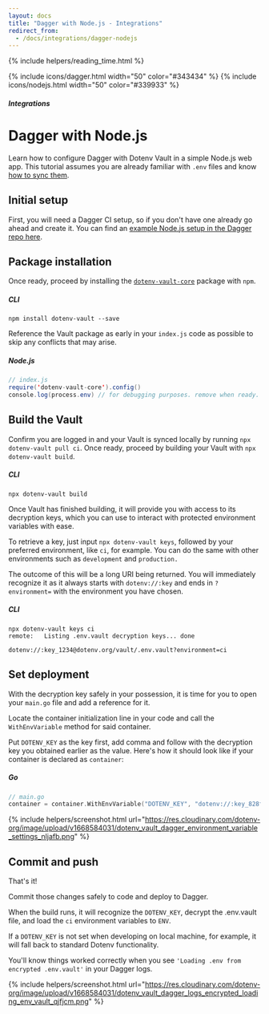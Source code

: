 ```yaml
---
layout: docs
title: "Dagger with Node.js - Integrations"
redirect_from:
  - /docs/integrations/dagger-nodejs
---
```


{% include helpers/reading_time.html %}

{% include icons/dagger.html width="50" color="#343434" %}
{% include icons/nodejs.html width="50" color="#339933" %}

##### Integrations

# __Dagger with Node.js__

Learn how to configure Dagger with Dotenv Vault in a simple Node.js web app. This tutorial assumes you are already familiar with `.env` files and know [how to sync them](/docs/tutorials/sync).

## Initial setup
First, you will need a Dagger CI setup, so if you don't have one already go ahead and create it. You can find an [example Node.js setup in the Dagger repo here](https://github.com/dagger/examples/tree/main/templates/nodejs/npm/gosdk).

## Package installation
Once ready, proceed by installing the [`dotenv-vault-core`](https://github.com/dotenv-org/dotenv-vault-core) package with `npm`.

##### CLI
```shell
npm install dotenv-vault --save
```

Reference the Vault package as early in your `index.js` code as possible to skip any conflicts that may arise.

##### Node.js

```java
// index.js
require('dotenv-vault-core').config()
console.log(process.env) // for debugging purposes. remove when ready.
```

## Build the Vault
Confirm you are logged in and your Vault is synced locally by running `npx dotenv-vault pull ci`. Once ready, proceed by building your Vault with `npx dotenv-vault build`.

##### CLI

```shell
npx dotenv-vault build
```

Once Vault has finished building, it will provide you with access to its decryption keys, which you can use to interact with protected environment variables with ease.

To retrieve a key, just input `npx dotenv-vault keys`, followed by your preferred environment, like `ci`, for example. You can do the same with other environments such as `development` and `production.`

The outcome of this will be a long URI being returned. You will immediately recognize it as it always starts with `dotenv://:key` and ends in `?environment=` with the environment you have chosen.

##### CLI

```shell
npx dotenv-vault keys ci
remote:   Listing .env.vault decryption keys... done

dotenv://:key_1234@dotenv.org/vault/.env.vault?environment=ci
```

## Set deployment
With the decryption key safely in your possession, it is time for you to open your `main.go` file and add a reference for it.

Locate the container initialization line in your code and call the `WithEnvVariable` method for said container.

Put `DOTENV_KEY` as the key first, add comma and follow with the decryption key you obtained earlier as the value. Here's how it should look like if your container is declared as `container`:

##### Go

```go
// main.go
container = container.WithEnvVariable("DOTENV_KEY", "dotenv://:key_828fe6f34bf06d690ca21eab39b2efc80e5466f412058cc156352ec0d5556a87@dotenv.org/vault/.env.vault?environment=ci")
```

{% include helpers/screenshot.html url="https://res.cloudinary.com/dotenv-org/image/upload/v1668584031/dotenv_vault_dagger_environment_variable_settings_nljafb.png" %}

## Commit and push

That's it!

Commit those changes safely to code and deploy to Dagger.

When the build runs, it will recognize the `DOTENV_KEY`, decrypt the .env.vault file, and load the `ci` environment variables to `ENV`.

If a `DOTENV_KEY` is not set when developing on local machine, for example, it will fall back to standard Dotenv functionality.

You'll know things worked correctly when you see `'Loading .env from encrypted .env.vault'` in your Dagger logs.

{% include helpers/screenshot.html url="https://res.cloudinary.com/dotenv-org/image/upload/v1668584031/dotenv_vault_dagger_logs_encrypted_loading_env_vault_qjfjcm.png" %}
